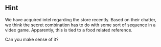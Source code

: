 ## Hint

We have acquired intel regarding the store recently. Based on their chatter, we think the secret combination has to do with some sort of sequence in a video game.
Apparently, this is tied to a food related reference.

Can you make sense of it?
